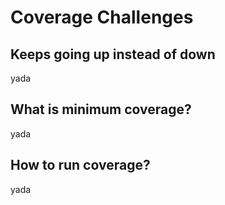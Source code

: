# Coverage Challenges

## Keeps going up instead of down

yada

## What is minimum coverage?

yada

## How to run coverage?

yada

